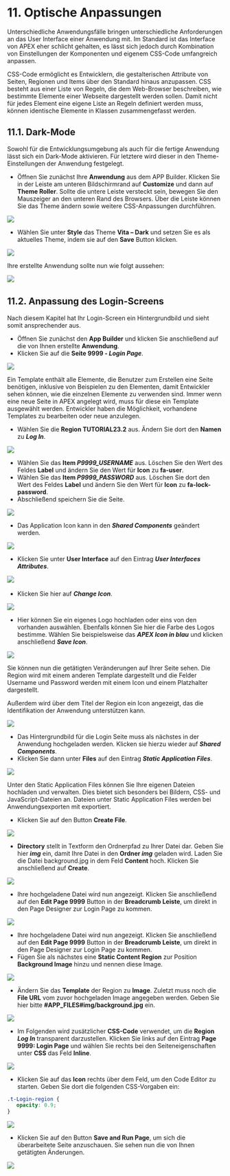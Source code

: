 # 11. Optische Anpassungen
Unterschiedliche Anwendungsfälle bringen unterschiedliche Anforderungen an das User Interface einer Anwendung mit. Im Standard ist das Interface von APEX eher schlicht gehalten, es lässt sich jedoch durch Kombination von Einstellungen der Komponenten und eigenem CSS-Code umfangreich anpassen.

CSS-Code ermöglicht es Entwicklern, die gestalterischen Attribute von Seiten, Regionen und Items über den Standard hinaus anzupassen. CSS besteht aus einer Liste von Regeln, die dem Web-Browser beschreiben, wie bestimmte Elemente einer Webseite dargestellt werden sollen. Damit nicht für jedes Element eine eigene Liste an Regeln definiert werden muss, können identische Elemente in Klassen zusammengefasst werden.  

## 11.1. Dark-Mode
Sowohl für die Entwicklungsumgebung als auch für die fertige Anwendung lässt sich ein Dark-Mode aktivieren. Für letztere wird dieser in den Theme-Einstellungen der Anwendung festgelegt.
- Öffnen Sie zunächst Ihre **Anwendung** aus dem APP Builder. Klicken Sie in der Leiste am unteren Bildschirmrand auf **Customize** und dann auf **Theme Roller**. Sollte die untere Leiste versteckt sein, bewegen Sie den Mauszeiger an den unteren Rand des Browsers. Über die Leiste können Sie das Theme ändern sowie weitere CSS-Anpassungen durchführen.  

![](../../assets/Kapitel-11/Optisch_01.jpg) 

- Wählen Sie unter **Style** das Theme **Vita – Dark** und setzen Sie es als aktuelles Theme, indem sie auf den **Save** Button klicken.  

![](../../assets/Kapitel-11/Optisch_02.jpg) 

Ihre erstellte Anwendung sollte nun wie folgt aussehen:  

![](../../assets/Kapitel-11/Optisch_03.jpg) 
 
## 11.2. Anpassung des Login-Screens
Nach diesem Kapitel hat Ihr Login-Screen ein Hintergrundbild und sieht somit ansprechender aus.
- Öffnen Sie zunächst den **App Builder** und klicken Sie anschließend auf die von Ihnen erstellte **Anwendung**. 
- Klicken Sie auf die **Seite 9999 - *Login Page***. 

![](../../assets/Kapitel-11/Optisch_04.jpg) 

Ein Template enthält alle Elemente, die Benutzer zum Erstellen eine Seite benötigen, inklusive von Beispielen zu den Elementen, damit Entwickler sehen können, wie die einzelnen Elemente zu verwenden sind. Immer wenn eine neue Seite in APEX angelegt wird, muss für diese ein Template ausgewählt werden. Entwickler haben die Möglichkeit, vorhandene Templates zu bearbeiten oder neue anzulegen.  
- Wählen Sie die **Region TUTORIAL23.2** aus. Ändern Sie dort den **Namen** zu ***Log In***. 

![](../../assets/Kapitel-11/Optisch_05.jpg) 

- Wählen Sie das **Item *P9999_USERNAME*** aus. Löschen Sie den Wert des Feldes **Label** und ändern Sie den Wert für **Icon** zu **fa-user**.  
- Wählen Sie das **Item *P9999_PASSWORD*** aus. Löschen Sie dort den Wert des Feldes **Label** und ändern Sie den Wert für **Icon** zu **fa-lock-password**.
- Abschließend speichern Sie die Seite.

![](../../assets/Kapitel-11/Optisch_06.jpg) 

- Das Application Icon kann in den ***Shared Components*** geändert werden. 

![](../../assets/Kapitel-11/Optisch_07.jpg) 

- Klicken Sie unter **User Interface** auf den Eintrag ***User Interfaces Attributes***.

![](../../assets/Kapitel-11/Optisch_08.jpg)  

- Klicken Sie hier auf ***Change Icon***.

![](../../assets/Kapitel-11/Optisch_09.jpg) 

- Hier können Sie ein eigenes Logo hochladen oder eins von den vorhanden auswählen. Ebenfalls können Sie hier die Farbe des Logos bestimme. Wählen Sie beispielsweise das ***APEX Icon in blau*** und klicken anschließend ***Save Icon***.  

![](../../assets/Kapitel-11/Optisch_10.jpg)  

Sie können nun die getätigten Veränderungen auf Ihrer Seite sehen. Die Region wird mit einem anderen Template dargestellt und die Felder Username und Password werden mit einem Icon und einem Platzhalter dargestellt. 

Außerdem wird über dem Titel der Region ein Icon angezeigt, das die Identifikation der Anwendung unterstützen kann. 

![](../../assets/Kapitel-11/Optisch_11.jpg)  

- Das Hintergrundbild für die Login Seite muss als nächstes in der Anwendung hochgeladen werden. Klicken sie hierzu wieder auf ***Shared Components***.  
- Klicken Sie dann unter **Files** auf den Eintrag ***Static Application Files***.

![](../../assets/Kapitel-11/Optisch_12.jpg)  

Unter den Static Application Files können Sie Ihre eigenen Dateien hochladen und verwalten. Dies bietet sich besonders bei Bildern, CSS- und JavaScript-Dateien an. Dateien unter Static Application Files werden bei Anwendungsexporten mit exportiert. 
- Klicken Sie auf den Button **Create File**. 

![](../../assets/Kapitel-11/Optisch_13.jpg)

- **Directory** stellt in Textform den Ordnerpfad zu Ihrer Datei dar. Geben Sie hier ***img*** ein, damit Ihre Datei in den **Ordner *img*** geladen wird. Laden Sie die Datei background.jpg in dem Feld **Content** hoch. Klicken Sie anschließend auf **Create**.  

![](../../assets/Kapitel-11/Optisch_14.jpg)  

- Ihre hochgeladene Datei wird nun angezeigt. 
Klicken Sie anschließend auf den **Edit Page 9999** Button in der **Breadcrumb Leiste**, um direkt in den Page Designer zur Login Page zu kommen. 

![](../../assets/Kapitel-11/Optisch_15.jpg)

- Ihre hochgeladene Datei wird nun angezeigt. 
Klicken Sie anschließend auf den **Edit Page 9999** Button in der **Breadcrumb Leiste**, um direkt in den Page Designer zur Login Page zu kommen. 
- Fügen Sie als nächstes eine **Static Content Region** zur Position **Background Image** hinzu und nennen diese Image.

![](../../assets/Kapitel-11/Optisch_16.jpg)

- Ändern Sie das **Template** der Region zu **Image**. Zuletzt muss noch die **File URL** vom zuvor hochgeladen Image angegeben werden. Geben Sie hier bitte **#APP_FILES#img/background.jpg** ein.

![](../../assets/Kapitel-11/Optisch_17.jpg)

- Im Folgenden wird zusätzlicher **CSS-Code** verwendet, um die **Region *Log In*** transparent darzustellen. Klicken Sie links auf den Eintrag **Page 9999: Login Page** und wählen Sie rechts bei den Seiteneigenschaften unter **CSS** das Feld **Inline**.

![](../../assets/Kapitel-11/Optisch_18.jpg)

- Klicken Sie auf das **Icon** rechts über dem Feld, um den Code Editor zu starten. Geben Sie dort die folgenden CSS-Vorgaben ein:
 ```css
.t-Login-region {
    opacity: 0.9;
}
 ```  

![](../../assets/Kapitel-11/Optisch_19.jpg)  

- Klicken Sie auf den Button **Save and Run Page**, um sich die überarbeitete Seite anzuschauen. 
Sie sehen nun die von Ihnen getätigten Änderungen. 

![](../../assets/Kapitel-11/Optisch_20.jpg) 
